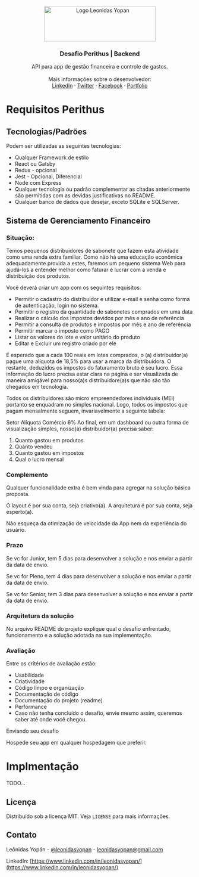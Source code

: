 <!-- PROJECT LOGO -->
<br />
<p align="center">
  <a href="https://leonidasyopan.com/">
    <img src="https://leonidasyopan.com/img/logo-leonidas-yopan.png" alt="Logo Leonidas Yopan" width="300" height="94">
  </a>

  <h3 align="center">Desafio Perithus | Backend</h3>

  <p align="center">
    API para app de gestão financeira e controle de gastos.
    <br />
    <br />
    Mais informações sobre o desenvolvedor:
    <br />
    <a href="https://www.linkedin.com/in/leonidasyopan/" target="_blank">LinkedIn</a>
    ·
    <a href="https://twitter.com/leonidasyopan" target="_blank">Twitter</a>
    ·
    <a href="https://www.facebook.com/leonidasyopan" target="_blank">Facebook</a>
    ·
    <a href="https://leonidasyopan.com/" target="_blank">Portfolio</a>
  </p>
</p>

# Requisitos Perithus

## **Tecnologias/Padrões**

Podem ser utilizadas as seguintes tecnologias:

- Qualquer Framework de estilo
- React ou Gatsby
- Redux - opcional
- Jest - Opcional, Diferencial
- Node com Express
- Qualquer tecnologia ou padrão complementar as citadas anteriormente são permitidas com as devidas justificativas no README.
- Qualquer banco de dados que desejar, exceto SQLite e SQLServer.

## Sistema de Gerenciamento Financeiro

### Situação:

Temos pequenos distribuidores de sabonete que fazem esta atividade como uma renda extra familiar. Como não há uma educação econômica adequadamente provida a estes, faremos um pequeno sistema Web para ajudá-los a entender melhor como faturar e lucrar com a venda e distribuição dos produtos.

Você deverá criar um app com os seguintes requisitos:

- Permitir o cadastro do distribuidor e utilizar e-mail e senha como forma de autenticação, login no sistema.
- Permitir o registro da quantidade de sabonetes comprados em uma data
- Realizar o cálculo dos impostos devidos por mês e ano de referência
- Permitir a consulta de produtos e impostos por mês e ano de referência
- Permitir marcar o imposto como PAGO
- Listar os valores do lote e valor unitário do produto
- Editar e Excluir um registro criado por ele

É esperado que a cada 100 reais em lotes comprados, o (a) distribuidor(a) pague uma alíquota de 18,5% para usar a marca da distribuidora. O restante, deduzidos os impostos do faturamento bruto é seu lucro. Essa informação do lucro precisa estar clara na página e ser visualizada de maneira amigável para nosso(a)s distribuidore(a)s que não são tão chegados em tecnologia.

Todos os distribuidores são micro empreendedores individuais (MEI) portanto se enquadram no simples nacional. Logo, todos os impostos que pagam mensalmente seguem, invariavelmente a seguinte tabela:

Setor Alíquota
Comércio 6%
Ao final, em um dashboard ou outra forma de visualização simples, nosso(a) distribuidor(a) precisa saber:

1. Quanto gastou em produtos
2. Quanto vendeu
3. Quanto gastou em impostos
4. Qual o lucro mensal

### **Complemento**

Qualquer funcionalidade extra é bem vinda para agregar na solução básica proposta.

O layout é por sua conta, seja criativo(a). A arquitetura é por sua conta, seja esperto(a).

Não esqueça da otimização de velocidade da App nem da experiência do usuário.

### Prazo

Se vc for Junior, tem 5 dias para desenvolver a solução e nos enviar a partir da data de envio.

Se vc for Pleno, tem 4 dias para desenvolver a solução e nos enviar a partir da data de envio.

Se vc for Senior, tem 3 dias para desenvolver a solução e nos enviar a partir da data de envio.

### **Arquitetura da solução**

No arquivo README do projeto explique qual o desafio enfrentado, funcionamento e a solução adotada na sua implementação.

### **Avaliação**

Entre os critérios de avaliação estão:

- Usabilidade
- Criatividade
- Código limpo e organização
- Documentação de código
- Documentação do projeto (readme)
- Performance
- Caso não tenha concluído o desafio, envie mesmo assim, queremos saber até onde você chegou.

Enviando seu desafio

Hospede seu app em qualquer hospedagem que preferir.

# Implmentação

TODO...

<!-- LICENSE -->

## Licença

Distribuído sob a licença MIT. Veja `LICENSE` para mais informações.

<!-- CONTACT -->

## Contato

Leônidas Yopán - [@leonidasyopan](https://twitter.com/leonidasyopan) - leonidasyopan@gmail.com

LinkedIn: [https://www.linkedin.com/in/leonidasyopan/](https://www.linkedin.com/in/leonidasyopan/)
